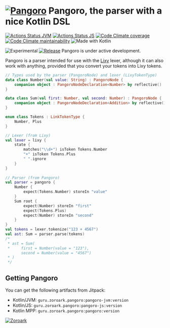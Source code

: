 # [![Pangoro](https://zoroark.guru/img/pangoro.png)](http://pokemondb.net/pokedex/pangoro) Pangoro, the parser with a nice Kotlin DSL

[![Actions Status JVM](https://img.shields.io/github/workflow/status/utybo/Pangoro/JVM%20tests?style=for-the-badge&logo=github&label=tests%20(JVM))](https://github.com/utybo/Pangoro/actions)
[![Actions Status JS](https://img.shields.io/github/workflow/status/utybo/Pangoro/JS%20tests?style=for-the-badge&logo=github&label=tests%20(JS))](https://github.com/utybo/Pangoro/actions)
[![Code Climate coverage](https://img.shields.io/codeclimate/coverage/utybo/Pangoro?style=for-the-badge&logo=Code-Climate)](https://codeclimate.com/github/utybo/Pangoro/test_coverage)
[![Code Climate maintainability](https://img.shields.io/codeclimate/maintainability/utybo/Pangoro?style=for-the-badge&logo=Code-Climate)](https://codeclimate.com/github/utybo/Pangoro/maintainability)
![Made with Kotlin](https://img.shields.io/badge/Made%20with-Kotlin-blue?logo=Kotlin&style=for-the-badge)

![Experimental](https://img.shields.io/badge/Stage-Experimental-red?style=flat-square) [![Release](https://jitpack.io/v/guru.zoroark/pangoro.svg?style=flat-square)](https://jitpack.io/#guru.zoroark/pangoro) Pangoro is under active development.

Pangoro is a parser intended for use with the [Lixy](https://github.com/utybo/Lixy) lexer, although it can also work with anything, provided that you convert your tokens into Lixy tokens.

```kotlin
// Types used by the parser (PangoroNode) and lexer (LixyTokenType)
data class Number(val value: String) : PangoroNode {
    companion object : PangoroNodeDeclaration<Number> by reflective()
}

data class Sum(val first: Number, val second: Number) : PangoroNode {
    companion object : PangoroNodeDeclaration<Addition> by reflective()
}

enum class Tokens : LinkTokenType {
    Number, Plus
}

// Lexer (from Lixy)
val lexer = lixy {
    state {
        matches("\\d+") isToken Tokens.Number
        "+" isToken Tokens.Plus
        " ".ignore
    }
}    
               
// Parser (from Pangoro)
val parser = pangoro {
    Number {
        expect(Tokens.Number) storeIn "value"
    }
    Sum root {
        expect(Number) storeIn "first"
        expect(Tokens.Plus)
        expect(Number) storeIn "second"
    }
}
val tokens = lexer.tokenize("123 + 4567")
val ast: Sum = parser.parse(tokens)
/* 
 * ast = Sum(
 *     first = Number(value = "123"),
       second = Number(value = "4567")
 * )
 */
```

## Getting Pangoro

You can get the following artifacts from Jitpack:

* Kotlin/JVM: `guru.zoroark.pangoro:pangoro-jvm:version`
* Kotlin/JS: `guru.zoroark.pangoro:pangoro-js:version`
* Kotlin MPP: `guru.zoroark.pangoro:pangoro:version`

[![Zoroark](https://img.pokemondb.net/sprites/black-white/anim/normal/zoroark.gif)](https://zoroark.guru)
